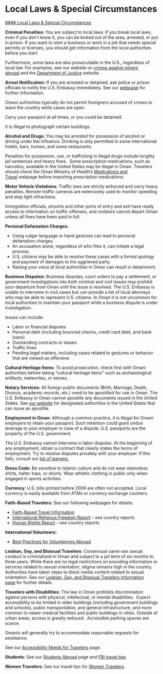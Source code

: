 # Local Laws & Special Circumstances

[#### Local Laws & Special Circumstances](javascript:void(0); "Local Laws & Special Circumstances")

**Criminal Penalties:** You are subject to local laws. If you break local laws, even if you don't know it, you can be kicked out of the area, arrested, or put in prison. If you want to start a business or work in a job that needs special permits or licenses, you should get information from the local authorities before you start.

Furthermore, some laws are also prosecutable in the U.S., regardless of local law. For examples, see our website on [crimes against minors abroad](https://travel.state.gov/content/travel/en/international-travel/emergencies/arrest-detention/crimes-against-minors.html) and the [Department of Justice](http://www.justice.gov/usam/criminal-resource-manual-1617-extraterritorial-criminal-jurisdiction-18-usc-112-878-970-1116) website.

**Arrest Notification:** If you are arrested or detained, ask police or prison officials to notify the U.S. Embassy immediately. See our [webpage](https://travel.state.gov/content/travel/en/international-travel/emergencies/arrest-detention.html) for further information.

Omani authorities typically do not permit foreigners accused of crimes to leave the country while cases are open.

Carry your passport at all times, or you could be detained.

It is illegal to photograph certain buildings.

**Alcohol and Drugs:** You may be arrested for possession of alcohol or driving under the influence. Drinking is only permitted in some international hotels, bars, homes, and some restaurants.

Penalties for possession, use, or trafficking in illegal drugs include lengthy jail sentences and heavy fines.  Some prescription medications, such as narcotics, available in the United States may be illegal in Oman. Travelers should check the Oman Ministry of Health’s [Medications and Travel](https://www.moh.gov.om/en/-/---276) webpage before importing prescription medications.

**Motor Vehicle Violations:** Traffic laws are strictly enforced and carry heavy penalties. Remote traffic cameras are extensively used to monitor speeding and stop light infractions.

Immigration officials, airports and other ports of entry and exit have ready access to information on traffic offenses, and violators cannot depart Oman unless all fines have been paid in full.

**Personal Defamation Charges:**

* Using vulgar language or hand gestures can lead to personal defamation charges.
* An accusation alone, regardless of who files it, can initiate a legal process.
* U.S. citizens may be able to resolve these cases with a formal apology and payment of damages to the aggrieved party.
* Raising your voice at local authorities in Oman can result in detainment.

**Business Disputes:** Business disputes, court orders to pay a settlement, or government investigations into both criminal and civil issues may prohibit your departure from Oman until the issue is resolved. The U.S. Embassy is unable to intervene in civil cases but can provide a list of local attorneys who may be able to represent U.S. citizens. In Oman it is not uncommon for local authorities to maintain your passport while a business dispute is under investigation.

Issues can include:

* Labor or financial disputes
* Personal debt (including bounced checks, credit card debt, and bank loans)
* Outstanding contracts or leases
* Traffic fines
* Pending legal matters, including cases related to gestures or behavior that are viewed as offensive.

**Cultural Heritage Items:** To avoid prosecution, check first with Omani authorities before taking “cultural heritage items” such as archaeological artifacts, meteorites, or stones.

**Notary Services:** All foreign public documents (Birth, Marriage, Death, Divorce, academic records, etc.) need to be apostilled for use in Oman. The U.S. Embassy in Oman cannot apostille any documents issued in the United States. See [our website](https://travel.state.gov/content/travel/en/legal/travel-legal-considerations/internl-judicial-asst/authentications-and-apostilles/office-of-authentications.html) for designated authorities in the United States that can issue an apostille.

**Employment in Oman:** Although a common practice, it is illegal for Omani employers to retain your passport. Such retention could grant undue leverage to your employer in case of a dispute. U.S. passports are the property of the U.S. government.

The U.S. Embassy cannot intervene in labor disputes. At the beginning of any employment, obtain a contract that clearly states the terms of employment. Try to resolve disputes privately with your employer. If this fails, consult our [list of lawyers.](https://om.usembassy.gov/wp-content/uploads/sites/153/2025/05/Attorney-List-May-2025.pdf)

**Dress Code:** Be sensitive to Islamic culture and do not wear sleeveless shirts, halter-tops, or shorts. Wear athletic clothing in public only when engaged in sports activities.

**Currency**: U.S. bills printed before 2006 are often not accepted. Local currency is easily available from ATMs or currency exchange counters.

**Faith-Based Travelers:** See our following webpages for details:

* [Faith-Based Travel Information](https://travel.state.gov/content/travel/en/international-travel/before-you-go/travelers-with-special-considerations/faith-based-travel.html)
* [International Religious Freedom Report](http://www.state.gov/j/drl/irf/rpt/index.htm) – see country reports
* [Human Rights Report](http://www.state.gov/j/drl/rls/hrrpt/) – see country reports

**International Volunteers:**

* [Best Practices for Volunteering Abroad](https://travel.state.gov/content/travel/en/international-travel/before-you-go/travelers-with-special-considerations/volunteering-abroad.html)

**Lesbian, Gay, and Bisexual Travelers:** Consensual same-sex sexual conduct is criminalized in Oman and subject to a jail term of six months to three years. While there are no legal restrictions on providing information or services related to sexual orientation, stigma remains high in the country. Authorities have taken steps to block media content related to sexual orientation. See our [Lesbian, Gay, and Bisexual Travelers Information page](http://travel.state.gov/content/passports/english/go/lgbt.html) for further details.

**Travelers with Disabilities:** The law in Oman prohibits discrimination against persons with physical, intellectual, or mental disabilities.  Expect accessibility to be limited in older buildings (including government buildings and schools), public transportation, and general infrastructure, and more common in newer medical facilities and public buildings in cities. Outside of urban areas, access is greatly reduced.  Accessible parking spaces are scarce.

Omanis will generally try to accommodate reasonable requests for assistance.

See our [Accessibility Needs for Travelers](https://travel.state.gov/content/travel/en/international-travel/before-you-go/travelers-with-special-considerations/traveling-with-disabilties.html) page.

**Students**: See our [Students Abroad](http://travel.state.gov/content/studentsabroad/en.html) page and [FBI travel tips](https://ucr.fbi.gov/investigate/counterintelligence/student-brochure).

**Women Travelers:** See our travel tips for [Women Travelers](https://travel.state.gov/content/travel/en/international-travel/before-you-go/travelers-with-special-considerations/women-travelers.html).